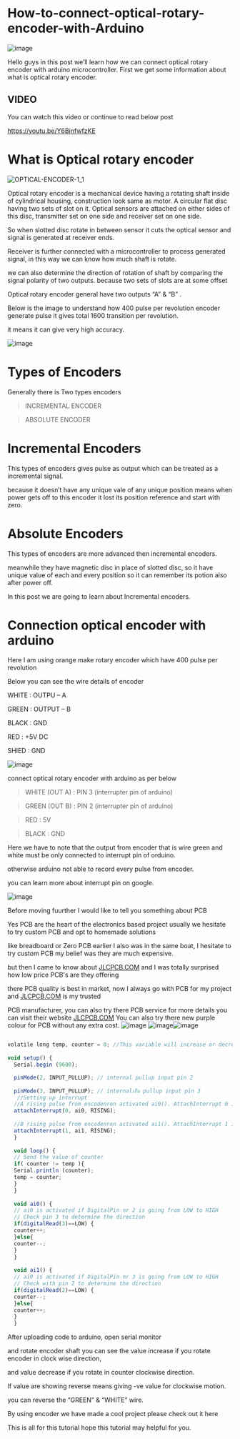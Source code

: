 # How-to-connect-optical-rotary-encoder-with-Arduino

![image](https://user-images.githubusercontent.com/19898602/136206124-bac6bf63-6d6e-41ad-b485-7ef627be32d6.png)


Hello guys in this post we’ll learn how we can connect optical rotary encoder with arduino microcontroller.
First we get some information about what is optical rotary encoder.



## VIDEO
You can watch this video or continue to read below post

https://youtu.be/Y6BjnfwfzKE

# What is Optical rotary encoder

![OPTICAL-ENCODER-1_1](https://user-images.githubusercontent.com/19898602/136203701-f90239bd-9f47-4078-ac9b-bff41ba6fbf3.gif)


Optical rotary encoder is a mechanical device having a rotating shaft inside of cylindrical housing, construction look same as motor.
A circular flat disc having two sets of slot on it.
Optical sensors are attached on either sides of this disc, transmitter set on one side and receiver set on one side.

So when slotted disc rotate in between sensor it cuts the optical sensor and signal is generated at receiver ends.

Receiver is further connected with a microcontroller to process generated signal,
in this way we can know how much shaft is rotate.


we can also determine the direction of rotation of shaft by comparing the signal polarity of two outputs. because two sets of slots are at some offset

Optical rotary encoder general have two outputs “A” & “B” .

Below is the image to understand how 400 pulse per revolution encoder generate pulse it gives total 1600 transition per revolution. 

it means it can give very high accuracy.



![image](https://user-images.githubusercontent.com/19898602/136203785-d8145f1b-e8c5-46c7-a64d-eca59db791b2.png)

# Types of Encoders


Generally there is Two types encoders

> INCREMENTAL ENCODER


> ABSOLUTE ENCODER


# Incremental Encoders


This types of encoders gives pulse as output which can be treated as a incremental signal.

because it doesn’t have any unique vale of any unique position means when power gets off to this encoder it lost its position reference and start with zero.

# Absolute Encoders


This types of encoders are more advanced then incremental encoders.

meanwhile they have magnetic disc in place of slotted disc, so it have unique value of each and every position so it can remember its potion also after power off.

In this post we are going to learn about Incremental encoders.


# Connection optical encoder with arduino

Here I am using orange make rotary encoder which have 400 pulse per revolution

Below you can see the wire details of encoder

WHITE : OUTPU – A

GREEN : OUTPUT – B

BLACK : GND

RED : +5V DC

SHIED : GND


![image](https://user-images.githubusercontent.com/19898602/136204112-d0db26e5-9128-42c8-a53e-8a03f4027310.png)


connect optical rotary encoder with arduino as per below

>  WHITE (OUT A) : PIN 3 (interrupter pin of arduino)


>  GREEN (OUT B) : PIN 2 (interrupter pin of arduino)


>  RED : 5V


>  BLACK : GND

Here we have to note that the output from encoder that is wire green and white must be only connected to interrupt pin of orduino.


otherwise arduino not able to record every pulse from encoder.


you can learn more about interrupt pin on google.

![image](https://user-images.githubusercontent.com/19898602/136204236-2f32d418-11da-400f-9295-89a652d06119.png)

Before moving fuurther I would like to tell you something about PCB

Yes PCB are the heart of the electronics based project usually we hesitate to try custom PCB and opt to homemade solutions

like breadboard or Zero PCB earlier I also was in the same boat, I hesitate to try custom PCB my belief was they are much expensive.

but then I came to know about [JLCPCB.COM](https://jlcpcb.com/IAT) and I was totally surprised how low price PCB's are they offering 

there PCB quality is best in market, now I always go with PCB for my project and [JLCPCB.COM](https://jlcpcb.com/IAT) is my trusted 

PCB manufacturer, you can also try there PCB service for more details you can visit their website [JLCPCB.COM](https://jlcpcb.com/IAT)
You can also try there new purple colour for PCB without any extra cost.
![image](https://user-images.githubusercontent.com/19898602/134336832-cb9953e9-02a6-4ff7-9d27-2caad10fe7c7.png)
![image](https://user-images.githubusercontent.com/19898602/130722577-c30b7b43-ea89-4847-9c6b-058f9fabeda3.png)![image](https://user-images.githubusercontent.com/19898602/130722585-b5268db1-5f17-428f-ba60-b823140f2a70.png)



```javascript

volatile long temp, counter = 0; //This variable will increase or decrease depending on the rotation of encoder
    
void setup() {
  Serial.begin (9600);

  pinMode(2, INPUT_PULLUP); // internal pullup input pin 2 
  
  pinMode(3, INPUT_PULLUP); // internalเป็น pullup input pin 3
   //Setting up interrupt
  //A rising pulse from encodenren activated ai0(). AttachInterrupt 0 is DigitalPin nr 2 on moust Arduino.
  attachInterrupt(0, ai0, RISING);
   
  //B rising pulse from encodenren activated ai1(). AttachInterrupt 1 is DigitalPin nr 3 on moust Arduino.
  attachInterrupt(1, ai1, RISING);
  }
   
  void loop() {
  // Send the value of counter
  if( counter != temp ){
  Serial.println (counter);
  temp = counter;
  }
  }
   
  void ai0() {
  // ai0 is activated if DigitalPin nr 2 is going from LOW to HIGH
  // Check pin 3 to determine the direction
  if(digitalRead(3)==LOW) {
  counter++;
  }else{
  counter--;
  }
  }
   
  void ai1() {
  // ai0 is activated if DigitalPin nr 3 is going from LOW to HIGH
  // Check with pin 2 to determine the direction
  if(digitalRead(2)==LOW) {
  counter--;
  }else{
  counter++;
  }
  }


```


After uploading code to arduino, open serial monitor

and rotate encoder shaft you can see the value increase if you rotate encoder in clock wise direction, 

and value decrease if you rotate in counter clockwise direction.

If value are showing reverse means giving -ve value for clockwise motion.

you can reverse the “GREEN” & “WHITE” wire.

By using encoder we have made a cool project please check out it here

This is all for this tutorial hope this tutorial may helpful for you.



